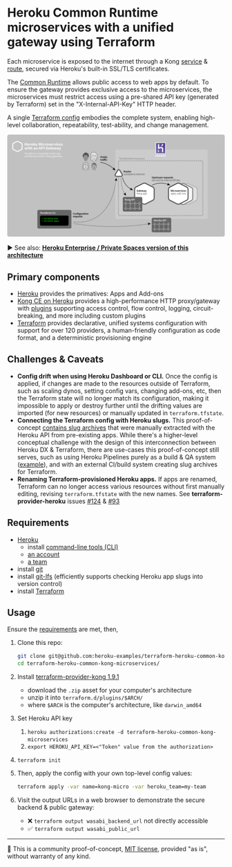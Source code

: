 # Heroku Common Runtime microservices with a unified gateway using Terraform

Each microservice is exposed to the internet through a Kong [service](https://docs.konghq.com/0.14.x/admin-api/#service-object) & [route](https://docs.konghq.com/0.14.x/admin-api/#route-object), secured via Heroku's built-in SSL/TLS certificates.

The [Common Runtime](https://devcenter.heroku.com/articles/dyno-runtime#common-runtime) allows public access to web apps by default. To ensure the gateway provides exclusive access to the microservices, the microservices must restrict access using a pre-shared API key (generated by Terraform) set in the "X-Internal-API-Key" HTTP header.

A single [Terraform config](https://www.terraform.io/docs/configuration/index.html) embodies the complete system, enabling high-level collaboration, repeatability, test-ability, and change management.

![Diagram: Terraform a complete multi-app architecture with a Kong gateway](doc/terraform-heroku-common-kong-microservices-v01.png)

▶ See also: **[Heroku Enterprise / Private Spaces version of this architecture](https://github.com/heroku-examples/terraform-heroku-enterprise-kong-microservices)**

## Primary components

* [Heroku](https://www.heroku.com/home) provides the primatives: Apps and Add-ons
* [Kong CE on Heroku](https://github.com/heroku/heroku-kong) provides a high-performance HTTP proxy/gateway with [plugins](https://konghq.com/plugins/) supporting access control, flow control, logging, circuit-breaking, and more including custom plugins
* [Terraform](https://terraform.io) provides declarative, unified systems configuration with support for over 120 providers, a human-friendly configuration as code format, and a deterministic provisioning engine

## Challenges & Caveats

* **Config drift when using Heroku Dashboard or CLI.** Once the config is applied, if changes are made to the resources outside of Terraform, such as scaling dynos, setting config vars, changing add-ons, etc, then the Terraform state will no longer match its configuration, making it impossible to apply or destroy further until the drifting values are imported (for new resources) or manually updated in `terraform.tfstate`.
* **Connecting the Terraform config with Heroku slugs.** This proof-of-concept [contains slug archives](slugs/) that were manually extracted with the Heroku API from pre-existing apps. While there's a higher-level conceptual challenge with the design of this interconnection between Heroku DX & Terraform, there are use-cases this proof-of-concept still serves, such as  using Heroku Pipelines purely as a build & QA system ([example](https://github.com/heroku-examples/terraform-heroku-pipeline-slugs)), and with an external CI/build system creating slug archives for Terraform.
* **Renaming Terraform-provisioned Heroku apps.** If apps are renamed, Terraform can no longer access various resources without first manually editing, revising `terraform.tfstate` with the new names. See **terraform-provider-heroku** issues [#124](https://github.com/terraform-providers/terraform-provider-heroku/issues/124) & [#93](https://github.com/terraform-providers/terraform-provider-heroku/issues/93)

## Requirements

* [Heroku](https://www.heroku.com/home)
  * install [command-line tools (CLI)](https://toolbelt.heroku.com)
  * [an account](https://signup.heroku.com)
  * [a team](https://devcenter.heroku.com/articles/heroku-teams)
* install [git](https://git-scm.com/book/en/v2/Getting-Started-Installing-Git)
* install [git-lfs](https://git-lfs.github.com) (efficiently supports checking Heroku app slugs into version control)
* install [Terraform](https://terraform.io)

## Usage

Ensure the [requirements](#user-content-requirements) are met, then,

1. Clone this repo:

    ```bash
    git clone git@github.com:heroku-examples/terraform-heroku-common-kong-microservices.git
    cd terraform-heroku-common-kong-microservices/
    ```
2. Install [terraform-provider-kong 1.9.1](https://github.com/kevholditch/terraform-provider-kong/releases/tag/v1.9.1)
    * download the `.zip` asset for your computer's architecture
    * unzip it into `terraform.d/plugins/$ARCH/`
    * where `$ARCH` is the computer's architecture, like `darwin_amd64`
3. Set Heroku API key
    1. `heroku authorizations:create -d terraform-heroku-common-kong-microservices`
    2. `export HEROKU_API_KEY=<"Token" value from the authorization>`
5. `terraform init`
6. Then, apply the config with your own top-level config values:

    ```bash
    terraform apply -var name=kong-micro -var heroku_team=my-team
    ```
7. Visit the output URLs in a web browser to demonstrate the secure backend & public gateway:
    - ❌ `terraform output wasabi_backend_url` not directly accessible
    - ✅ `terraform output wasabi_public_url`

-----

🔬 This is a community proof-of-concept, [MIT license](LICENSE), provided "as is", without warranty of any kind.
